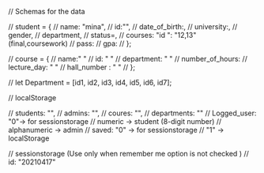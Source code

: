 
// Schemas for the data 

// student = {
//     name: "mina",
//     id:"",
//     date_of_birth:,
//     university:,
//     gender,
//     department,
//     status=,
//     courses: "id ": "12,13" (final,coursework)
//     pass: 
//     gpa:
// };

// course = {
//     name:" "
//      id: " "
//      department: " "
//      number_of_hours: 
//      lecture_day: " "
//      hall_number : " "
// };

// let Department = [id1, id2, id3, id4, id5, id6, id7];


// localStorage

// students: "",
// admins: "",
// coures: "",
// departments: ""
// Logged_user: "0"-> for sessionstorage
            // numeric -> student (8-digit number)
            // alphanumeric -> admin
// saved: "0" -> for sessionstorage
        // "1" -> localStorage


// sessionstorage (Use only when remember me option is not checked )
// id: "20210417"
